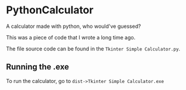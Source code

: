 # PythonCalculator
A calculator made with python, who would've guessed?

This was a piece of code that I wrote a long time ago.

The file source code can be found in the ```Tkinter Simple Calculator.py```. 

## Running the .exe
To run the calculator, go to ```dist->Tkinter Simple Calculator.exe```
